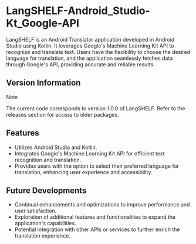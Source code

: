 # LangSHELF-Android_Studio-Kt_Google-API

LangSHELF is an Android Translator application developed in Android Studio using Kotlin. It leverages Google's Machine Learning Kit API to recognize and translate text. Users have the flexibility to choose the desired language for translation, and the application seamlessly fetches data through Google's API, providing accurate and reliable results.

## Version Information
> [!NOTE]
> The current code corresponds to version 1.0.0 of LangSHELF. Refer to the releases section for access to older packages.

## Features
- Utilizes Android Studio and Kotlin.
- Integrates Google's Machine Learning Kit API for efficient text recognition and translation.
- Provides users with the option to select their preferred language for translation, enhancing user experience and accessibility.

## Future Developments
- Continual enhancements and optimizations to improve performance and user satisfaction.
- Exploration of additional features and functionalities to expand the application's capabilities.
- Potential integration with other APIs or services to further enrich the translation experience.

